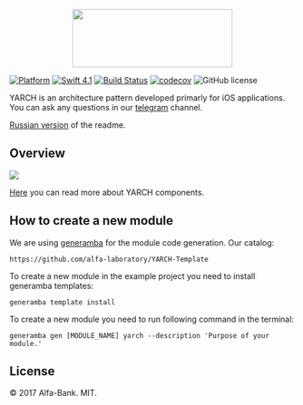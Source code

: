 <p align="center">
  <img src="https://i.imgur.com/ZcxzsEg.png" width="281.5" height="103"/>
</p>

[![Platform](https://img.shields.io/badge/platform-iOS-green.svg)]()
[![Swift 4.1](https://img.shields.io/badge/Swift-4.1-orange.svg)](https://swift.org)
[![Build Status](https://travis-ci.org/alfa-laboratory/YARCH.svg?branch=master)](https://travis-ci.org/alfa-laboratory/YARCH)
[![codecov](https://codecov.io/gh/alfa-laboratory/YARCH-Examples/branch/master/graph/badge.svg)](https://codecov.io/gh/alfa-laboratory/YARCH-Examples)
![GitHub license](https://img.shields.io/badge/license-MIT-blue.svg?style=flat)

YARCH is an architecture pattern developed primarly for iOS applications. You can ask any questions in our [telegram](https://t.me/yarch_ios) channel.

[Russian version](https://github.com/alfa-laboratory/YARCH-Examples/blob/master/README-rus.md) of the readme.

## Overview
![](YARCH-scheme.png)

[Here](https://github.com/alfa-laboratory/YARCH-Examples/blob/master/GUIDE.md) you can read more about YARCH components.

## How to create a new module

We are using [generamba](https://github.com/rambler-digital-solutions/Generamba) for the module code generation. Our catalog:
```
https://github.com/alfa-laboratory/YARCH-Template
```

To create a new module in the example project you need to install generamba templates:
```
generamba template install
```

To create a new module you need to run following command in the terminal:
```
generamba gen [MODULE_NAME] yarch --description 'Purpose of your module.'
```

License
--------

© 2017 Alfa-Bank. MIT.
